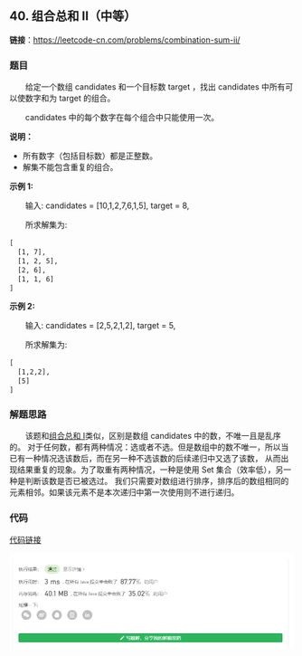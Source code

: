 ## 40. 组合总和 II（中等）

**链接**：https://leetcode-cn.com/problems/combination-sum-ii/

### 题目

&emsp;&emsp;给定一个数组 candidates 和一个目标数 target ，找出 candidates 中所有可以使数字和为 target 的组合。

&emsp;&emsp;candidates 中的每个数字在每个组合中只能使用一次。

**说明：**

* 所有数字（包括目标数）都是正整数。
* 解集不能包含重复的组合。 

**示例 1:**

&emsp;&emsp;输入: candidates = [10,1,2,7,6,1,5], target = 8,

&emsp;&emsp;所求解集为:
````
[
  [1, 7],
  [1, 2, 5],
  [2, 6],
  [1, 1, 6]
]
````

**示例 2:**

&emsp;&emsp;输入: candidates = [2,5,2,1,2], target = 5,

&emsp;&emsp;所求解集为:
````
[
  [1,2,2],
  [5]
]
````
### 解题思路

&emsp;&emsp;该题和[组合总和 I](../SerialNumber39)类似，区别是数组 candidates 中的数，不唯一且是乱序的。
对于任何数，都有两种情况：选或者不选。但是数组中的数不唯一，所以当已有一种情况选该数后，而在另一种不选该数的后续递归中又选了该数，
从而出现结果重复的现象。为了取重有两种情况，一种是使用 Set 集合（效率低），另一种是判断该数是否已被选过。
我们只需要对数组进行排序，排序后的数组相同的元素相邻。如果该元素不是本次递归中第一次使用则不进行递归。

### 代码

[代码链接](Solution.java)

![提交记录](40.png)